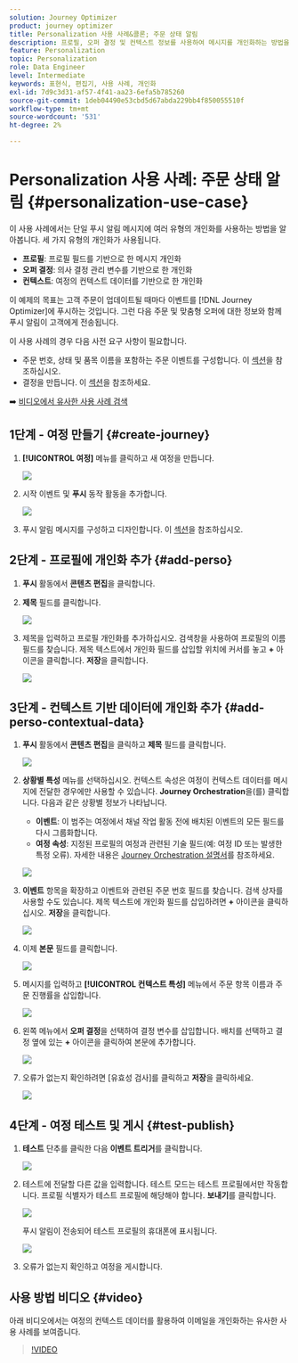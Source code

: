 ```yaml
---
solution: Journey Optimizer
product: journey optimizer
title: Personalization 사용 사례&콜론; 주문 상태 알림
description: 프로필, 오퍼 결정 및 컨텍스트 정보를 사용하여 메시지를 개인화하는 방법을 알아봅니다.
feature: Personalization
topic: Personalization
role: Data Engineer
level: Intermediate
keywords: 표현식, 편집기, 사용 사례, 개인화
exl-id: 7d9c3d31-af57-4f41-aa23-6efa5b785260
source-git-commit: 1deb04490e53cbd5d67abda229bb4f850055510f
workflow-type: tm+mt
source-wordcount: '531'
ht-degree: 2%

---
```


# Personalization 사용 사례: 주문 상태 알림 {#personalization-use-case}

이 사용 사례에서는 단일 푸시 알림 메시지에 여러 유형의 개인화를 사용하는 방법을 알아봅니다. 세 가지 유형의 개인화가 사용됩니다.

* **프로필**: 프로필 필드를 기반으로 한 메시지 개인화
* **오퍼 결정**: 의사 결정 관리 변수를 기반으로 한 개인화
* **컨텍스트**: 여정의 컨텍스트 데이터를 기반으로 한 개인화

이 예제의 목표는 고객 주문이 업데이트될 때마다 이벤트를 [!DNL Journey Optimizer]에 푸시하는 것입니다. 그런 다음 주문 및 맞춤형 오퍼에 대한 정보와 함께 푸시 알림이 고객에게 전송됩니다.

이 사용 사례의 경우 다음 사전 요구 사항이 필요합니다.

* 주문 번호, 상태 및 품목 이름을 포함하는 주문 이벤트를 구성합니다. 이 [섹션](../event/about-events.md)을 참조하십시오.
* 결정을 만듭니다. 이 [섹션](../offers/offer-activities/create-offer-activities.md)을 참조하세요.

➡️ [비디오에서 유사한 사용 사례 검색](#video)

## 1단계 - 여정 만들기 {#create-journey}

1. **[!UICONTROL 여정]** 메뉴를 클릭하고 새 여정을 만듭니다.

   ![](assets/perso-uc4.png)

1. 시작 이벤트 및 **푸시** 동작 활동을 추가합니다.

   ![](assets/perso-uc5.png)

1. 푸시 알림 메시지를 구성하고 디자인합니다. 이 [섹션](../push/create-push.md)을 참조하십시오.

## 2단계 - 프로필에 개인화 추가 {#add-perso}

1. **푸시** 활동에서 **콘텐츠 편집**&#x200B;을 클릭합니다.

1. **제목** 필드를 클릭합니다.

   ![](assets/perso-uc2.png)

1. 제목을 입력하고 프로필 개인화를 추가하십시오. 검색창을 사용하여 프로필의 이름 필드를 찾습니다. 제목 텍스트에서 개인화 필드를 삽입할 위치에 커서를 놓고 **+** 아이콘을 클릭합니다. **저장**&#x200B;을 클릭합니다.

   ![](assets/perso-uc3.png)

## 3단계 - 컨텍스트 기반 데이터에 개인화 추가 {#add-perso-contextual-data}

1. **푸시** 활동에서 **콘텐츠 편집**&#x200B;을 클릭하고 **제목** 필드를 클릭합니다.

   ![](assets/perso-uc9.png)

1. **상황별 특성** 메뉴를 선택하십시오. 컨텍스트 속성은 여정이 컨텍스트 데이터를 메시지에 전달한 경우에만 사용할 수 있습니다. **Journey Orchestration**&#x200B;을(를) 클릭합니다. 다음과 같은 상황별 정보가 나타납니다.

   * **이벤트**: 이 범주는 여정에서 채널 작업 활동 전에 배치된 이벤트의 모든 필드를 다시 그룹화합니다.
   * **여정 속성**: 지정된 프로필의 여정과 관련된 기술 필드(예: 여정 ID 또는 발생한 특정 오류). 자세한 내용은 [Journey Orchestration 설명서](../building-journeys/expression/journey-properties.md)를 참조하세요.

   ![](assets/perso-uc10.png)

1. **이벤트** 항목을 확장하고 이벤트와 관련된 주문 번호 필드를 찾습니다. 검색 상자를 사용할 수도 있습니다. 제목 텍스트에 개인화 필드를 삽입하려면 **+** 아이콘을 클릭하십시오. **저장**&#x200B;을 클릭합니다.

   ![](assets/perso-uc11.png)

1. 이제 **본문** 필드를 클릭합니다.

   ![](assets/perso-uc12.png)

1. 메시지를 입력하고 **[!UICONTROL 컨텍스트 특성]** 메뉴에서 주문 항목 이름과 주문 진행률을 삽입합니다.

   ![](assets/perso-uc13.png)

1. 왼쪽 메뉴에서 **오퍼 결정**&#x200B;을 선택하여 결정 변수를 삽입합니다. 배치를 선택하고 결정 옆에 있는 **+** 아이콘을 클릭하여 본문에 추가합니다.

   ![](assets/perso-uc14.png)

1. 오류가 없는지 확인하려면 [유효성 검사]를 클릭하고 **저장**&#x200B;을 클릭하세요.

   ![](assets/perso-uc15.png)

## 4단계 - 여정 테스트 및 게시 {#test-publish}

1. **테스트** 단추를 클릭한 다음 **이벤트 트리거**&#x200B;를 클릭합니다.

   ![](assets/perso-uc17.png)

1. 테스트에 전달할 다른 값을 입력합니다. 테스트 모드는 테스트 프로필에서만 작동합니다. 프로필 식별자가 테스트 프로필에 해당해야 합니다. **보내기**&#x200B;를 클릭합니다.

   ![](assets/perso-uc18.png)

   푸시 알림이 전송되어 테스트 프로필의 휴대폰에 표시됩니다.

   ![](assets/perso-uc19.png)

1. 오류가 없는지 확인하고 여정을 게시합니다.

## 사용 방법 비디오 {#video}

아래 비디오에서는 여정의 컨텍스트 데이터를 활용하여 이메일을 개인화하는 유사한 사용 사례를 보여줍니다.

>[!VIDEO](https://video.tv.adobe.com/v/3425027?quality=12)
